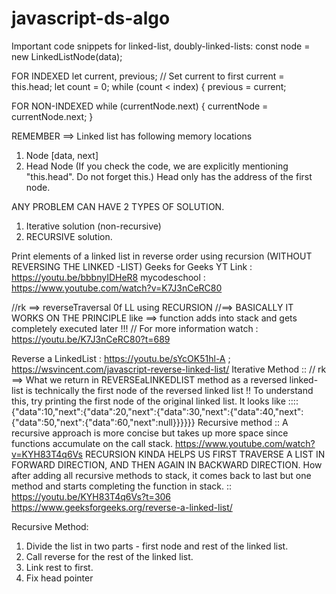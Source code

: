 # javascript-ds-algo

Important code snippets for linked-list, doubly-linked-lists:
const node = new LinkedListNode(data);

FOR INDEXED
let current, previous;
// Set current to first
current = this.head;
let count = 0;
while (count < index) {
previous = current;

FOR NON-INDEXED
while (currentNode.next) {
currentNode = currentNode.next;
}

REMEMBER ==> Linked list has following memory locations 
1) Node [data, next]
2) Head Node (If you check the code, we are explicitly mentioning "this.head". Do not forget this.) 
Head only has the address of the first node.

ANY PROBLEM CAN HAVE 2 TYPES OF SOLUTION.
1) Iterative solution (non-recursive)
2) RECURSIVE solution.


Print elements of a linked list in reverse order using recursion (WITHOUT REVERSING THE LINKED -LIST)
Geeks for Geeks YT Link : https://youtu.be/bbbnyIDHeR8
mycodeschool : https://www.youtube.com/watch?v=K7J3nCeRC80

//rk ==> reverseTraversal 0f LL  using RECURSION
//==> BASICALLY IT WORKS ON THE PRINCIPLE like ==> function adds into stack and gets completely executed later !!!
// For more information watch : https://youtu.be/K7J3nCeRC80?t=689

Reverse a LinkedList : https://youtu.be/sYcOK51hl-A   ; https://wsvincent.com/javascript-reverse-linked-list/
Iterative Method ::
// rk ==> What we return in REVERSEaLINKEDLIST method as a reversed linked-list is technically the first node of the reversed linked list !!
To understand this, try printing the first node of the original linked list.
It looks like :::: 
{"data":10,"next":{"data":20,"next":{"data":30,"next":{"data":40,"next":{"data":50,"next":{"data":60,"next":null}}}}}}
Recursive method :: A recursive approach is more concise but takes up more space since functions accumulate on the call stack.
https://www.youtube.com/watch?v=KYH83T4q6Vs
RECURSION KINDA HELPS US FIRST TRAVERSE A LIST IN FORWARD DIRECTION, AND THEN AGAIN IN BACKWARD DIRECTION.
How after adding all recursive methods to stack, it comes back to last but one method and starts completing the function in stack. :: https://youtu.be/KYH83T4q6Vs?t=306
https://www.geeksforgeeks.org/reverse-a-linked-list/

Recursive Method:

   1) Divide the list in two parts - first node and 
      rest of the linked list.
   2) Call reverse for the rest of the linked list.
   3) Link rest to first.
   4) Fix head pointer













